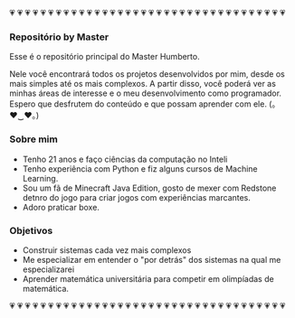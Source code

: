 :heartpulse: :heartpulse: :heartpulse: :heartpulse: :heartpulse: :heartpulse: :heartpulse: :heartpulse: :heartpulse: :heartpulse: :heartpulse: :heartpulse: :heartpulse: :heartpulse: :heartpulse: :heartpulse: :heartpulse: :heartpulse: :heartpulse: :heartpulse: :heartpulse: :heartpulse: :heartpulse: :heartpulse: :heartpulse: :heartpulse: :heartpulse: :heartpulse: :heartpulse: :heartpulse: :heartpulse: :heartpulse: :heartpulse: :heartpulse: :heartpulse: :heartpulse:

### Repositório by Master

Esse é o repositório principal do Master Humberto.

Nele você encontrará todos os projetos desenvolvidos por mim, desde os mais simples até os mais complexos. A partir disso, você poderá ver as minhas áreas de interesse e o meu desenvolvimento como programador. Espero que desfrutem do conteúdo e que possam aprender com ele. (｡♥‿♥｡)

### Sobre mim

<ul>
<li>Tenho 21 anos e faço ciências da computação no Inteli</li>
<li>Tenho experiência com Python e fiz alguns cursos de Machine Learning.</li>
<li>Sou um fã de Minecraft Java Edition, gosto de mexer com Redstone detnro do jogo para criar jogos com experiências marcantes.</li>
<li>Adoro praticar boxe.</li>
</ul>

### Objetivos

<ul>
<li>Construir sistemas cada vez mais complexos</li>
<li>Me especializar em entender o "por detrás" dos sistemas na qual me especializarei</li>
<li>Aprender matemática universitária para competir em olimpíadas de matemática.</li>
</ul>

:heartpulse: :heartpulse: :heartpulse: :heartpulse: :heartpulse: :heartpulse: :heartpulse: :heartpulse: :heartpulse: :heartpulse: :heartpulse: :heartpulse: :heartpulse: :heartpulse: :heartpulse: :heartpulse: :heartpulse: :heartpulse: :heartpulse: :heartpulse: :heartpulse: :heartpulse: :heartpulse: :heartpulse: :heartpulse: :heartpulse: :heartpulse: :heartpulse: :heartpulse: :heartpulse: :heartpulse: :heartpulse: :heartpulse: :heartpulse: :heartpulse: :heartpulse:
